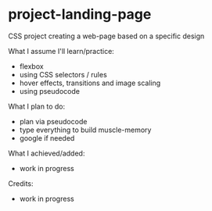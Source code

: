 # project-landing-page
CSS project creating a web-page based on a specific design  

What I assume I'll learn/practice:  
- flexbox
- using CSS selectors / rules
- hover effects, transitions and image scaling
- using pseudocode  

What I plan to do:
- plan via pseudocode
- type everything to build muscle-memory
- google if needed  

What I achieved/added:  
- work in progress  

Credits:  
- work in progress